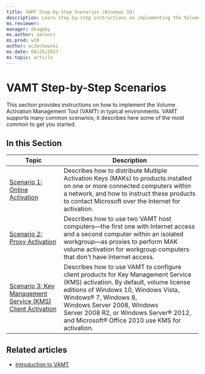 ```yaml
---
title: VAMT Step-by-Step Scenarios (Windows 10)
description: Learn step-by-step instructions on implementing the Volume Activation Management Tool (VAMT) in typical environments.
ms.reviewer: 
manager: dougeby
ms.author: aaroncz
ms.prod: w10
author: aczechowski
ms.date: 04/25/2017
ms.topic: article
---
```


# VAMT Step-by-Step Scenarios

This section provides instructions on how to implement the Volume Activation Management Tool (VAMT) in typical environments. VAMT supports many common scenarios; it describes here some of the most common to get you started.

## In this Section

|Topic |Description |
|------|------------|
|[Scenario 1: Online Activation](scenario-online-activation-vamt.md) |Describes how to distribute Multiple Activation Keys (MAKs) to products installed on one or more connected computers within a network, and how to instruct these products to contact Microsoft over the Internet for activation. |
|[Scenario 2: Proxy Activation](scenario-proxy-activation-vamt.md) |Describes how to use two VAMT host computers—the first one with Internet access and a second computer within an isolated workgroup—as proxies to perform MAK volume activation for workgroup computers that don't have Internet access. |
|[Scenario 3: Key Management Service (KMS) Client Activation](scenario-kms-activation-vamt.md) |Describes how to use VAMT to configure client products for Key Management Service (KMS) activation. By default, volume license editions of Windows 10, Windows Vista, Windows® 7, Windows 8, Windows Server 2008, Windows Server 2008 R2, or Windows Server® 2012, and Microsoft® Office 2010 use KMS for activation. |

## Related articles
- [Introduction to VAMT](introduction-vamt.md)
 
 
